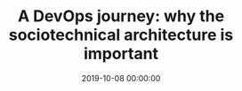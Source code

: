 ---
title: 'A DevOps journey: why the sociotechnical architecture is important'
description: >
 In recent years, we observed some DevOps transformations across the globe. Like any transformation, there are uncertainty and pain from it, given the teams and people are asked to change their values, principles and practices.
 <br />
 <br />
 One of the aspects of a DevOps transformation is the impacts on the culture of the organisation, mainly on the social structures. With the ambition of breaking silos, it also forces people to create new relationships, given the team composition changes. The new DevOps teams gain new capabilities, are their scope changes. The potential cascading effects are the misalignment with the business goals and miss the fundamental point of DevOps, eliminate waste.
 <br />
 <br />
 Join João and Kenny on their journey of the recent past, where they were involved on DevOps transformations. During the transformations, they applied some heuristics from Sociotechnical Architecture and Domain-Driven Design to accelerate the business capabilities of the DevOps teams. They will share the lessons learned, from the pitfalls, failures and successes!
conference: 'DevOps Amsterdam Summit'
type: 'talk'
location: 'Amsterdam, The Netherlands'
website: 'https://www.devopssummitamsterdam.com/'
slides: 'https://speakerdeck.com/player/571706d9a13d42ad82f8fda42cbd83d2'
video: 'FBcpBl1vccc'
date: 2019-10-08 00:00:00
featured_image: 'images/speaking/2019-10-08-devops-summit-amsterdam-a-devops-journey-why-the-sociotechnical-architecture-is-important.webp'
---